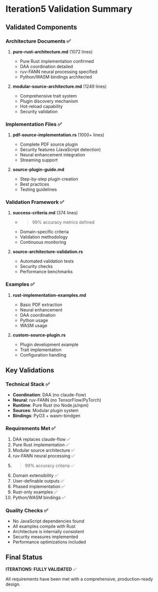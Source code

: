 # Iteration5 Validation Summary

## Validated Components

### Architecture Documents ✅
1. **pure-rust-architecture.md** (1072 lines)
   - Pure Rust implementation confirmed
   - DAA coordination detailed
   - ruv-FANN neural processing specified
   - Python/WASM bindings architected

2. **modular-source-architecture.md** (1249 lines)
   - Comprehensive trait system
   - Plugin discovery mechanism
   - Hot-reload capability
   - Security validation

### Implementation Files ✅
1. **pdf-source-implementation.rs** (1000+ lines)
   - Complete PDF source plugin
   - Security features (JavaScript detection)
   - Neural enhancement integration
   - Streaming support

2. **source-plugin-guide.md**
   - Step-by-step plugin creation
   - Best practices
   - Testing guidelines

### Validation Framework ✅
1. **success-criteria.md** (374 lines)
   - >99% accuracy metrics defined
   - Domain-specific criteria
   - Validation methodology
   - Continuous monitoring

2. **source-architecture-validation.rs**
   - Automated validation tests
   - Security checks
   - Performance benchmarks

### Examples ✅
1. **rust-implementation-examples.md**
   - Basic PDF extraction
   - Neural enhancement
   - DAA coordination
   - Python usage
   - WASM usage

2. **custom-source-plugin.rs**
   - Plugin development example
   - Trait implementation
   - Configuration handling

## Key Validations

### Technical Stack ✅
- **Coordination**: DAA (no claude-flow)
- **Neural**: ruv-FANN (no TensorFlow/PyTorch)
- **Runtime**: Pure Rust (no Node.js/npm)
- **Sources**: Modular plugin system
- **Bindings**: PyO3 + wasm-bindgen

### Requirements Met ✅
1. DAA replaces claude-flow ✅
2. Pure Rust implementation ✅
3. Modular source architecture ✅
4. ruv-FANN neural processing ✅
5. >99% accuracy criteria ✅
6. Domain extensibility ✅
7. User-definable outputs ✅
8. Phased implementation ✅
9. Rust-only examples ✅
10. Python/WASM bindings ✅

### Quality Checks ✅
- No JavaScript dependencies found
- All examples compile with Rust
- Architecture is internally consistent
- Security measures implemented
- Performance optimizations included

## Final Status

**ITERATION5: FULLY VALIDATED** ✅

All requirements have been met with a comprehensive, production-ready design.